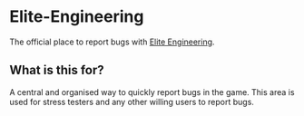 # Elite-Engineering
The official place to report bugs with [Elite Engineering](https://www.roblox.com/games/5870888436/Elite-Engineering-ALPHA).

## What is this for?
A central and organised way to quickly report bugs in the game. This area is used for stress testers and any other willing users to report bugs.

